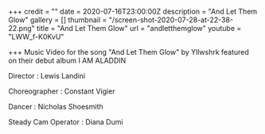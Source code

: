 +++
credit = ""
date = 2020-07-16T23:00:00Z
description = "And Let Them Glow"
gallery = []
thumbnail = "/screen-shot-2020-07-28-at-22-38-22.png"
title = "And Let Them Glow"
url = "andletthemglow"
youtube = "LWW_f-K0KvU"

+++
Music Video for the song "And Let Them Glow" by Yllwshrk featured on their debut album I AM ALADDIN

Director : Lewis Landini

Choreographer : Constant Vigier

Dancer : Nicholas Shoesmith

Steady Cam Operator : Diana Dumi